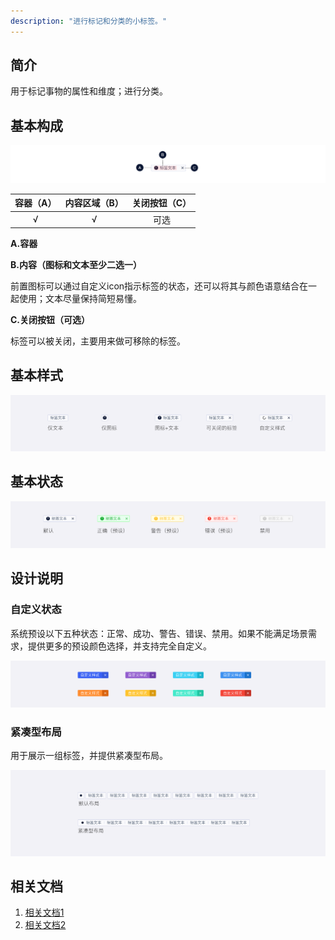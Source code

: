 ```yaml
---
description: "进行标记和分类的小标签。"
---
```

<!--副标题具体写法见源代码模式-->

## 简介

用于标记事物的属性和维度；进行分类。



## 基本构成

![](../../../images/tag/forms_01.png)

| 容器（A） | 内容区域（B） | 关闭按钮（C） |
| :-------: | :-----------: | :-----------: |
|     √     |       √       |     可选      |

**A.容器**

**B.内容（图标和文本至少二选一）**

前置图标可以通过自定义icon指示标签的状态，还可以将其与颜色语意结合在一起使用；文本尽量保持简短易懂。

**C.关闭按钮（可选）**

标签可以被关闭，主要用来做可移除的标签。




## 基本样式
![](../../../images/tag/styles_01.png)



## 基本状态

![](../../../images/tag/states_01.png)



## 设计说明

### 自定义状态

系统预设以下五种状态：正常、成功、警告、错误、禁用。如果不能满足场景需求，提供更多的预设颜色选择，并支持完全自定义。

![](../../../images/tag/descriptions_01.png)

### 紧凑型布局

用于展示一组标签，并提供紧凑型布局。

![](../../../images/tag/descriptions_02.png)





## 相关文档

1. [相关文档1](https://www.ucloud.cn)
2. [相关文档2](https://www.ucloud.cn)
